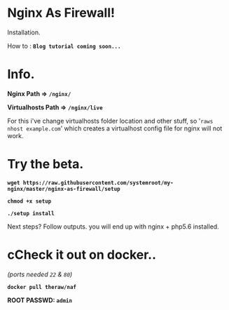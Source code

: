 # Nginx As Firewall!

Installation. 

How to : **`Blog tutorial coming soon...`**


# Info.

**Nginx Path =>** **`/nginx/`**

**Virtualhosts Path =>** **`/nginx/live`**

For this i've change virtualhosts folder location and other stuff, so '`raws nhost example.com`' which creates a virtualhost config file for nginx will not work.


# Try the beta.

**`wget https://raw.githubusercontent.com/systemroot/my-nginx/master/nginx-as-firewall/setup`**

**`chmod +x setup`**

**`./setup install`**

Next steps? Follow outputs. you will end up with nginx + php5.6 installed.

# cCheck it out on docker..

*(ports needed `22` & `80`)*

**`docker pull theraw/naf`**

**ROOT PASSWD: `admin`**
